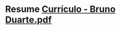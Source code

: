 # Resume [Currículo - Bruno Duarte.pdf](https://github.com/bduarte10/Resume/files/9046628/Curriculo.-.Bruno.Duarte.pdf)
